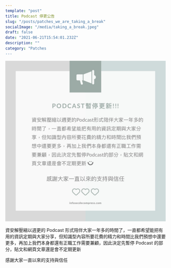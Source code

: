 ```yaml
---
template: "post"
title: Podcast 停更公告
slug: "/posts/patches_we_are_taking_a_break"
socialImage: "/media/taking_a_break.jpeg"
draft: false
date: "2021-06-21T15:54:01.232Z"
description: ""
category: "Patches
---
```


![](/media/taking_a_break.jpeg)

資安解壓縮以週更的 Podcast 形式陪伴大家一年多的時間了，一直都希望能把有用的資訊定期與大家分享，但知識型內容所要花費的精力和時間比我們預想中還要更多，再加上我們本身都還有正職工作需要兼顧，因此決定先暫停 Podcast 的部分，貼文和網頁文章還是會不定期更新

感謝大家一直以來的支持與信任
